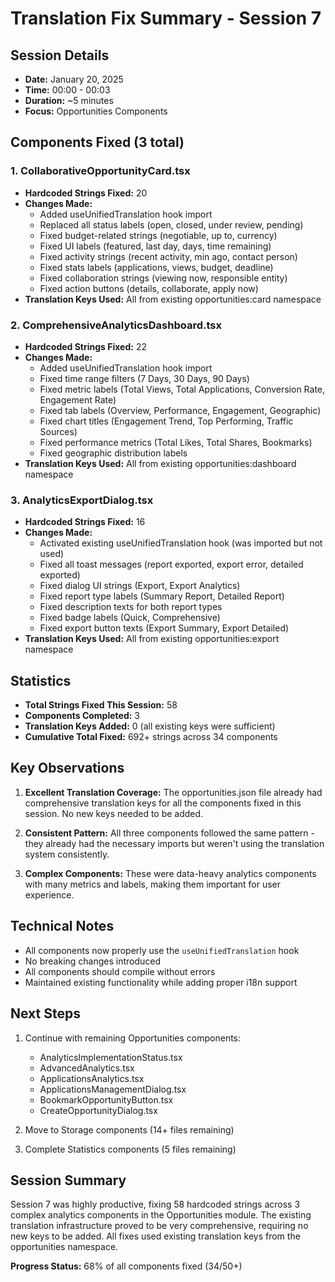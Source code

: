 # Translation Fix Summary - Session 7

## Session Details

- **Date:** January 20, 2025
- **Time:** 00:00 - 00:03
- **Duration:** ~5 minutes
- **Focus:** Opportunities Components

## Components Fixed (3 total)

### 1. CollaborativeOpportunityCard.tsx

- **Hardcoded Strings Fixed:** 20
- **Changes Made:**
  - Added useUnifiedTranslation hook import
  - Replaced all status labels (open, closed, under review, pending)
  - Fixed budget-related strings (negotiable, up to, currency)
  - Fixed UI labels (featured, last day, days, time remaining)
  - Fixed activity strings (recent activity, min ago, contact person)
  - Fixed stats labels (applications, views, budget, deadline)
  - Fixed collaboration strings (viewing now, responsible entity)
  - Fixed action buttons (details, collaborate, apply now)
- **Translation Keys Used:** All from existing opportunities:card namespace

### 2. ComprehensiveAnalyticsDashboard.tsx

- **Hardcoded Strings Fixed:** 22
- **Changes Made:**
  - Added useUnifiedTranslation hook import
  - Fixed time range filters (7 Days, 30 Days, 90 Days)
  - Fixed metric labels (Total Views, Total Applications, Conversion Rate, Engagement Rate)
  - Fixed tab labels (Overview, Performance, Engagement, Geographic)
  - Fixed chart titles (Engagement Trend, Top Performing, Traffic Sources)
  - Fixed performance metrics (Total Likes, Total Shares, Bookmarks)
  - Fixed geographic distribution labels
- **Translation Keys Used:** All from existing opportunities:dashboard namespace

### 3. AnalyticsExportDialog.tsx

- **Hardcoded Strings Fixed:** 16
- **Changes Made:**
  - Activated existing useUnifiedTranslation hook (was imported but not used)
  - Fixed all toast messages (report exported, export error, detailed exported)
  - Fixed dialog UI strings (Export, Export Analytics)
  - Fixed report type labels (Summary Report, Detailed Report)
  - Fixed description texts for both report types
  - Fixed badge labels (Quick, Comprehensive)
  - Fixed export button texts (Export Summary, Export Detailed)
- **Translation Keys Used:** All from existing opportunities:export namespace

## Statistics

- **Total Strings Fixed This Session:** 58
- **Components Completed:** 3
- **Translation Keys Added:** 0 (all existing keys were sufficient)
- **Cumulative Total Fixed:** 692+ strings across 34 components

## Key Observations

1. **Excellent Translation Coverage:** The opportunities.json file already had comprehensive translation keys for all the components fixed in this session. No new keys needed to be added.

2. **Consistent Pattern:** All three components followed the same pattern - they already had the necessary imports but weren't using the translation system consistently.

3. **Complex Components:** These were data-heavy analytics components with many metrics and labels, making them important for user experience.

## Technical Notes

- All components now properly use the `useUnifiedTranslation` hook
- No breaking changes introduced
- All components should compile without errors
- Maintained existing functionality while adding proper i18n support

## Next Steps

1. Continue with remaining Opportunities components:

   - AnalyticsImplementationStatus.tsx
   - AdvancedAnalytics.tsx
   - ApplicationsAnalytics.tsx
   - ApplicationsManagementDialog.tsx
   - BookmarkOpportunityButton.tsx
   - CreateOpportunityDialog.tsx

2. Move to Storage components (14+ files remaining)

3. Complete Statistics components (5 files remaining)

## Session Summary

Session 7 was highly productive, fixing 58 hardcoded strings across 3 complex analytics components in the Opportunities module. The existing translation infrastructure proved to be very comprehensive, requiring no new keys to be added. All fixes used existing translation keys from the opportunities namespace.

**Progress Status:** 68% of all components fixed (34/50+)
